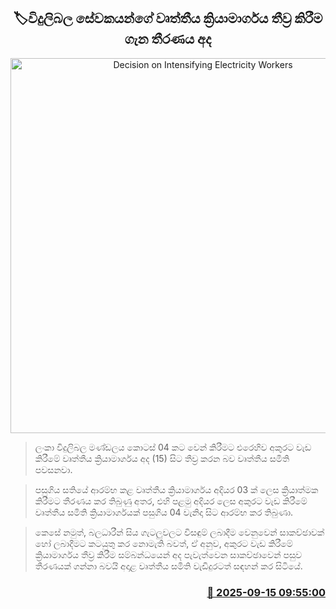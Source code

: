 <p align='center'><b><h2 align='center' title='Decision on Intensifying Electricity Workers' Trade Union Action Today'>🏷විදුලිබල සේවකයන්ගේ වෘත්තීය ක්‍රියාමාර්ගය තීව්‍ර කිරීම ගැන තීරණය අද</h2></b></p>
<p align='center'><img src='https://helakuru.sgp1.cdn.digitaloceanspaces.com/esana/images/lib/electrycity-new-thumb.jpg' width='600' alt='Decision on Intensifying Electricity Workers' Trade Union Action Today'></p>

> ලංකා විදුලිබල මණ්ඩලය කොටස් 04 කට වෙන් කිරීමට එරෙහිව අකුරට වැඩ කිරීමේ වෘත්තීය ක්‍රියාමාර්ගය අද (15) සිට තීව්‍ර කරන බව වෘත්තීය සමිති පවසනවා.

> පසුගිය සතියේ ආරම්භ කළ වෘත්තීය ක්‍රියාමාර්ගය අදියර 03 ක් ලෙස ක්‍රියාත්මක කිරීමට තීරණය කර තිබුණු අතර, එහි පළමු අදියර ලෙස අකුරට වැඩ කිරීමේ වෘත්තීය සමිති ක්‍රියාමාර්ගයක් පසුගිය 04 වැනිදා සිට ආරම්භ කර තිබුණා.

> කෙසේ නමුත්, බලධාරීන් සිය ගැටලුවලට විසඳුම් ලබාදීම වෙනුවෙන් සාකච්ඡාවක් හෝ ලබාදීමට කටයුතු කර නොමැති බවත්, ඒ අනුව, අකුරට වැඩ කිරීමේ ක්‍රියාමාර්ගය තීව්‍ර කිරීම සම්බන්ධයෙන් අද පැවැත්වෙන සාකච්ඡාවෙන් පසුව තීරණයක් ගන්නා බවයි අදාළ වෘත්තීය සමිති වැඩිදුරටත් සඳහන් කර සිටියේ.



<h3 align='right'><a href='https://www.helakuru.lk/esana/p/113628/'>📅 2025-09-15 09:55:00</a></h3>
